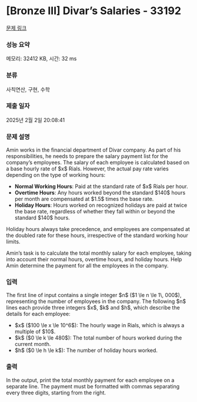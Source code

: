 # [Bronze III] Divar’s Salaries - 33192 

[문제 링크](https://www.acmicpc.net/problem/33192) 

### 성능 요약

메모리: 32412 KB, 시간: 32 ms

### 분류

사칙연산, 구현, 수학

### 제출 일자

2025년 2월 2일 20:08:41

### 문제 설명

<p>Amin works in the financial department of Divar company. As part of his responsibilities, he needs to prepare the salary payment list for the company’s employees. The salary of each employee is calculated based on a base hourly rate of $x$ Rials. However, the actual pay rate varies depending on the type of working hours:</p>

<ul>
	<li><strong>Normal Working Hours</strong>: Paid at the standard rate of $x$ Rials per hour.</li>
	<li><strong>Overtime Hours</strong>: Any hours worked beyond the standard $140$ hours per month are compensated at $1.5$ times the base rate.</li>
	<li><strong>Holiday Hours</strong>: Hours worked on recognized holidays are paid at twice the base rate, regardless of whether they fall within or beyond the standard $140$ hours.</li>
</ul>

<p>Holiday hours always take precedence, and employees are compensated at the doubled rate for these hours, irrespective of the standard working hour limits.</p>

<p>Amin’s task is to calculate the total monthly salary for each employee, taking into account their normal hours, overtime hours, and holiday hours. Help Amin determine the payment for all the employees in the company.</p>

### 입력 

 <p>The first line of input contains a single integer $n$ ($1 \le n \le 1\, 000$), representing the number of employees in the company. The following $n$ lines each provide three integers $x$, $k$ and $h$, which describe the details for each employee:</p>

<ul>
	<li>$x$ ($100 \le x \le 10^6$): The hourly wage in Rials, which is always a multiple of $10$.</li>
	<li>$k$ ($0 \le k \le 480$): The total number of hours worked during the current month.</li>
	<li>$h$ ($0 \le h \le k$): The number of holiday hours worked.</li>
</ul>

### 출력 

 <p>In the output, print the total monthly payment for each employee on a separate line. The payment must be formatted with commas separating every three digits, starting from the right.</p>

